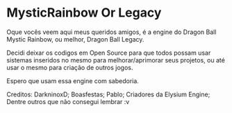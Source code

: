 # MysticRainbow Or Legacy

Oque vocês veem aqui meus queridos amigos, é a engine do Dragon Ball Mystic Rainbow, ou melhor, Dragon Ball Legacy.

Decidi deixar os codigos em Open Source para que todos possam usar sistemas inseridos no mesmo para melhorar/aprimorar seus projetos, ou até usar o mesmo para criação de outros jogos.

Espero que usam essa engine com sabedoria.

Creditos:
DarkninoxD;
Boasfestas;
Pablo;
Criadores da Elysium Engine;
Dentre outros que não consegui lembrar :v
